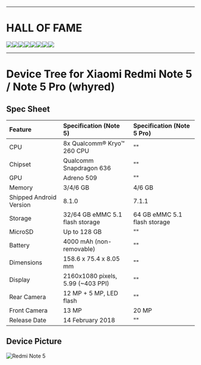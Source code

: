 ------------------------------------

HALL OF FAME
============
[![](https://sourcerer.io/fame/Sweeto143/Sweeto143/device_xiaomi_whyred/images/0)](https://sourcerer.io/fame/Sweeto143/Sweeto143/device_xiaomi_whyred/links/0)[![](https://sourcerer.io/fame/Sweeto143/Sweeto143/device_xiaomi_whyred/images/1)](https://sourcerer.io/fame/Sweeto143/Sweeto143/device_xiaomi_whyred/links/1)[![](https://sourcerer.io/fame/Sweeto143/Sweeto143/device_xiaomi_whyred/images/2)](https://sourcerer.io/fame/Sweeto143/Sweeto143/device_xiaomi_whyred/links/2)[![](https://sourcerer.io/fame/Sweeto143/Sweeto143/device_xiaomi_whyred/images/3)](https://sourcerer.io/fame/Sweeto143/Sweeto143/device_xiaomi_whyred/links/3)[![](https://sourcerer.io/fame/Sweeto143/Sweeto143/device_xiaomi_whyred/images/4)](https://sourcerer.io/fame/Sweeto143/Sweeto143/device_xiaomi_whyred/links/4)[![](https://sourcerer.io/fame/Sweeto143/Sweeto143/device_xiaomi_whyred/images/5)](https://sourcerer.io/fame/Sweeto143/Sweeto143/device_xiaomi_whyred/links/5)[![](https://sourcerer.io/fame/Sweeto143/Sweeto143/device_xiaomi_whyred/images/6)](https://sourcerer.io/fame/Sweeto143/Sweeto143/device_xiaomi_whyred/links/6)[![](https://sourcerer.io/fame/Sweeto143/Sweeto143/device_xiaomi_whyred/images/7)](https://sourcerer.io/fame/Sweeto143/Sweeto143/device_xiaomi_whyred/links/7)

-------------------------------------

Device Tree for Xiaomi Redmi Note 5 / Note 5 Pro (whyred)
=================================
## Spec Sheet
 | Feature                 | Specification (Note 5)            | Specification (Note 5 Pro)        |
| :---------------------- | :-------------------------------- | :-------------------------------- |
| CPU                     | 8x Qualcomm® Kryo™ 260 CPU        | ""                                |
| Chipset                 | Qualcomm Snapdragon 636           | ""                                |
| GPU                     | Adreno 509                        | ""                                |
| Memory                  | 3/4/6 GB                          | 4/6 GB                            |
| Shipped Android Version | 8.1.0                             | 7.1.1                             |
| Storage                 | 32/64 GB eMMC 5.1 flash storage   | 64 GB eMMC 5.1 flash storage      |
| MicroSD                 | Up to 128 GB                      | ""                                |
| Battery                 | 4000 mAh (non-removable)          | ""                                |
| Dimensions              | 158.6 x 75.4 x 8.05 mm            | ""                                |
| Display                 | 2160x1080 pixels, 5.99 (~403 PPI) | ""                                |
| Rear Camera             | 12 MP + 5 MP, LED flash           | ""                                |
| Front Camera            | 13 MP                             | 20 MP                             |
| Release Date            | 14 February 2018                  | ""                                |
 ## Device Picture
 ![Redmi Note 5](http://i01.appmifile.com/webfile/globalimg/2018/02141/phone-black.jpg "Redmi Note 5")

